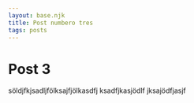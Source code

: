 ```yaml
---
layout: base.njk
title: Post numbero tres
tags: posts
---
```


# Post 3

söldjfkjsadljfölksajfjölkasdfj ksadfjkasjödlf jksajödfjasjf
